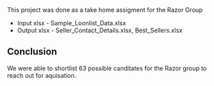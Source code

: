 This project was done as a take home assigment for the Razor Group

- Input xlsx - Sample_Loonlist_Data.xlsx
- Output xlsx - Seller_Contact_Details.xlsx, Best_Sellers.xlsx
## Conclusion
We were able to shortlist 63 possible canditates for the Razor group to reach out for aquisation.
